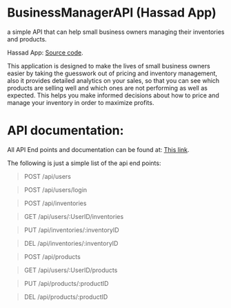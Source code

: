 # BusinessManagerAPI (Hassad App)

a simple API that can help small business owners managing their inventories and products.

Hassad App:
[Source code](https://github.com/gyda13/Hassad).

This application is designed to make the lives of small business owners easier by taking the guesswork out of pricing and inventory management, also it provides detailed analytics on your sales, so that you can see which products are selling well and which ones are not performing as well as expected. This helps you make informed decisions about how to price and manage your inventory in order to maximize profits.



# API documentation:
All API End points and documentation can be found at:
[This link](https://documenter.getpostman.com/view/16306829/2s93CPqXtj).

The following is just a simple list of the api end points:

>POST /api/users

>POST /api/users/login

>POST /api/inventories

>GET /api/users/:UserID/inventories

>PUT /api/inventories/:inventoryID

>DEL /api/inventories/:inventoryID

>POST /api/products

>GET /api/users/:UserID/products

>PUT /api/products/:productID

>DEL /api/products/:productID

